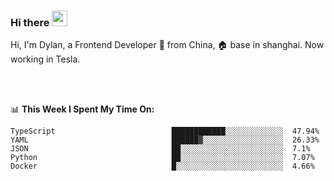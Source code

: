 ### Hi there <img src="https://media.giphy.com/media/hvRJCLFzcasrR4ia7z/giphy.gif" width="25px">

<!-- ![visitors](https://visitor-badge.glitch.me/badge?page_id=dislfyer.dislfyer) -->

Hi, I'm Dylan, a Frontend Developer 🚀 from China, 🏠 base in shanghai. Now working in Tesla.

<br/>
<br/>

📊 **This Week I Spent My Time On:**


<!--START_SECTION:waka-->

```text
TypeScript                          ████████████░░░░░░░░░░░░░  47.94%
YAML                                ██████▓░░░░░░░░░░░░░░░░░░  26.33%
JSON                                ██░░░░░░░░░░░░░░░░░░░░░░░  7.1%
Python                              ██░░░░░░░░░░░░░░░░░░░░░░░  7.07%
Docker                              █░░░░░░░░░░░░░░░░░░░░░░░░  4.66%
```

<!--END_SECTION:waka-->

<!--
**About Me:**
 -->
